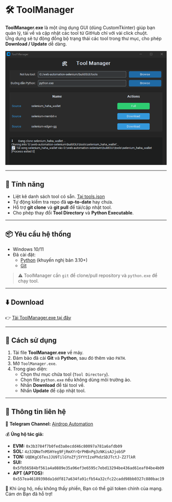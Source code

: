 # 🛠️ ToolManager

**ToolManager.exe** là một ứng dụng GUI (dùng CustomTkinter) giúp bạn quản lý, tải về và cập nhật các tool từ GitHub chỉ với vài click chuột.  
Ứng dụng sẽ tự động đồng bộ trạng thái các tool trong thư mục, cho phép **Download / Update** dễ dàng.

<p align="center">
    <img src="intro.png" alt="Giới thiệu">
</p>

---

## 🚀 Tính năng
- Liệt kê danh sách tool có sẵn. [Tại tools.json](https://github.com/tranledienlam/gui_automation/blob/main/tools.json)
- Tự động kiểm tra repo đã **up-to-date** hay chưa.
- Hỗ trợ **git clone** và **git pull** để tải/cập nhật tool.
- Cho phép thay đổi **Tool Directory** và **Python Executable**.

---

## 📦 Yêu cầu hệ thống
- Windows 10/11  
- Đã cài đặt:
  - [Python](https://www.python.org/downloads/) (khuyến nghị bản 3.10+)
  - [Git](https://git-scm.com/downloads)

> ⚠️ ToolManager cần `git` để clone/pull repository và `python.exe` để chạy tool.

---

## ⬇️ Download
👉 [Tải ToolManager.exe tại đây](https://github.com/tranledienlam/gui_automation/raw/main/dist/ToolManager.exe)

---

## 🔧 Cách sử dụng
1. Tải file **ToolManager.exe** về máy.
2. Đảm bảo đã cài **Git** và **Python**, sau đó thêm vào `PATH`.
3. Mở `ToolManager.exe`.
4. Trong giao diện:
   - Chọn thư mục chứa tool (`Tool Directory`).
   - Chọn file `python.exe` nếu không dùng môi trường ảo.
   - Nhấn **Download** để tải tool về.
   - Nhấn **Update** để cập nhật tool.

---

## 🔗 Thông tin liên hệ

📢 **Telegram Channel:** [Airdrop Automation](https://t.me/+8o9ebAT9ZSFlZGNl)

💰 **Ủng hộ tác giả:**

- **EVM:** `0x3b3784f7b0fed3a8ecdd46c80097a781a6afdb09`
- **SOL:** `4z3JQNeTnMSHYeg9FjRmXYrQrPHBnPg3zNKisAJjobSP`
- **TON:** `UQDKgC6TesJJU9TilGYoZfj5YYtIzePhdzSDJTctJ-Z27lkR`
- **SUI:** `0x5fb56584bf561a4a0889e35a96ef3e6595c7ebd13294be436ad61eaf04be4b09`
- **APT (APTOS):** `0x557ea46189398da1ddf817a634fa91cfb54a32cfc22cadd98bb0327c880bac19`

🙏 Khi ủng hộ, nếu không thấy phiền, Bạn có thể gửi token chính của mạng. Cám ơn Bạn đã hỗ trợ!